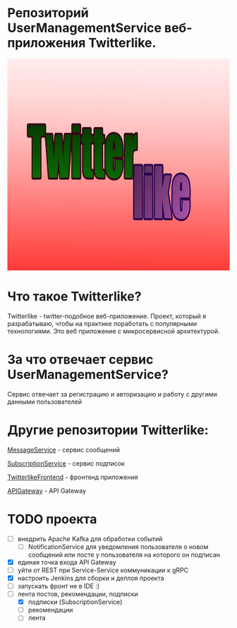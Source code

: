 # Репозиторий UserManagementService веб-приложения Twitterlike.

<p align="center">
	<img src="logo.jpg" width="886" height="480" alt="Twitterlike Logo" />
</p>

# Что такое Twitterlike?

Twitterlike - twitter-подобное веб-приложение. Проект, который я разрабатываю,
чтобы на практике поработать с популярными технологиями.
Это веб приложение с микросервисной архитектурой.

# За что отвечает сервис UserManagementService?

Сервис отвечает за регистрацию и авторизацию и работу с другими данными пользователей

# Другие репозитории Twitterlike:

[MessageService](https://github.com/MasterIlidan/message-service-twitterlike) - сервис сообщений

[SubscriptionService](https://github.com/MasterIlidan/subscription-service-twitterlike) - сервис подписок

[TwitterlikeFrontend](https://github.com/MasterIlidan/twitterlike-front) - фронтенд приложения

[APIGateway](https://github.com/MasterIlidan/api-gateway-twitterlike) - API Gateway

# TODO проекта

- [ ] внедрить Apache Kafka для обработки событий
    - [ ] NotificationService для уведомления пользователя о новом сообщений или посте у пользователя
      на которого он подписан
- [x] единая точка входа API Gateway
- [ ] уйти от REST при Service-Service коммуникации к gRPC
- [x] настроить Jenkins для сборки и деплоя проекта
- [ ] запускать фронт не в IDE :)
- [ ] лента постов, рекомендации, подписки
    - [x] подписки (SubscriptionService)
    - [ ] рекомендации
    - [ ] лента
